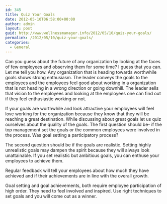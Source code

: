 ```yaml
---
id: 345
title: Quiz Your Goals
date: 2012-05-10T06:58:00+00:00
author: admin
layout: post
guid: http://www.wellnessmanager.info/2012/05/10/quiz-your-goals/
permalink: /2012/05/10/quiz-your-goals/
categories:
  - General
---
```

Can you guess about the future of any organization by looking at the faces of few employees and observing them for some time? I guess that you can. Let me tell you how. Any organization that is heading towards worthwhile goals shows strong enthusiasm. The leader conveys the goals to the employees and the employees feel good about working in a organization that is not heading in a wrong direction or going downhill. The leader sells that vision to the employees and looking at the employees one can find out if they feel enthusiastic working or not.

If your goals are worthwhile and look attractive your employees will feel love working for the organization because they know that they will be reaching a great destination. While discussing about great goals let us quiz ourselves about the quality of the goals. The first question should be- if the top management set the goals or the common employees were involved in the process. Was goal setting a participatory process?

The second question should be if the goals are realistic. Setting highly unrealistic goals may dampen the spirit because they will always look unattainable. If you set realistic but ambitious goals, you can enthuse your employees to achieve them.

Regular feedback will tell your employees about how much they have achieved and if their achievements are in line with the overall growth.

Goal setting and goal achievements, both require employee participation of high order. They need to feel involved and inspired. Use right techniques to set goals and you will come out as a winner.